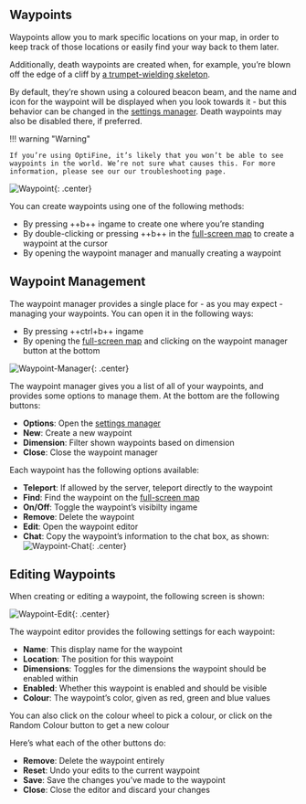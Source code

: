 ## **Waypoints**

Waypoints allow you to mark specific locations on your map, in order to keep track of those locations or easily find your way back to them later.

Additionally, death waypoints are created when, for example, you’re blown off the edge of a cliff by [a trumpet-wielding skeleton](https://www.curseforge.com/minecraft/mc-mods/trumpet-skeleton-redooted).

By default, they’re shown using a coloured beacon beam, and the name and icon for the waypoint will be displayed when you look towards it - but this behavior can be changed in the [settings manager](settings.md). Death waypoints may also be disabled there, if preferred.

!!! warning "Warning"

    If you’re using OptiFine, it’s likely that you won’t be able to see waypoints in the world. We’re not sure what causes this. For more information, please see our our troubleshooting page.

![Waypoint](/img/waypoint.png){: .center}

You can create waypoints using one of the following methods:

- By pressing ++b++ ingame to create one where you’re standing
- By double-clicking or pressing ++b++ in the [full-screen map](full-screen-map.md) to create a waypoint at the cursor
- By opening the waypoint manager and manually creating a waypoint

## **Waypoint Management**

The waypoint manager provides a single place for - as you may expect - managing your waypoints. You can open it in the following ways:

- By pressing ++ctrl+b++ ingame
- By opening the [full-screen map](full-screen-map.md) and clicking on the waypoint manager button at the bottom

![Waypoint-Manager](/img/waypoint-manager.png){: .center}

The waypoint manager gives you a list of all of your waypoints, and provides some options to manage them. At the bottom are the following buttons:

- **Options**: Open the [settings manager](settings.md)
- **New**: Create a new waypoint
- **Dimension**: Filter shown waypoints based on dimension
- **Close**: Close the waypoint manager

Each waypoint has the following options available:

- **Teleport**: If allowed by the server, teleport directly to the waypoint
- **Find**: Find the waypoint on the [full-screen map](full-screen-map.md)
- **On/Off**: Toggle the waypoint’s visibilty ingame
- **Remove**: Delete the waypoint
- **Edit**: Open the waypoint editor
- **Chat**: Copy the waypoint’s information to the chat box, as shown:
![Waypoint-Chat](/img/waypoint-chat.png){: .center}

## **Editing Waypoints**

When creating or editing a waypoint, the following screen is shown:

![Waypoint-Edit](/img/waypoint-edit.png){: .center}

The waypoint editor provides the following settings for each waypoint:

- **Name**: This display name for the waypoint
- **Location**: The position for this waypoint
- **Dimensions**: Toggles for the dimensions the waypoint should be enabled within
- **Enabled**: Whether this waypoint is enabled and should be visible
- **Colour**: The waypoint’s color, given as red, green and blue values

You can also click on the colour wheel to pick a colour, or click on the Random Colour button to get a new colour

Here’s what each of the other buttons do:

- **Remove**: Delete the waypoint entirely
- **Reset**: Undo your edits to the current waypoint
- **Save**: Save the changes you’ve made to the waypoint
- **Close**: Close the editor and discard your changes